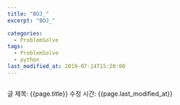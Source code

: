 ```yaml
---
title: "BOJ_"
excerpt: "BOJ_"

categories:
  - ProblemSolve
tags:
  - ProblemSolve
  - python
last_modified_at: 2019-07-14T15:20:00
---
```


```python


```

글 제목: {{page.title}}
수정 시간: {{page.last_modified_at}}
